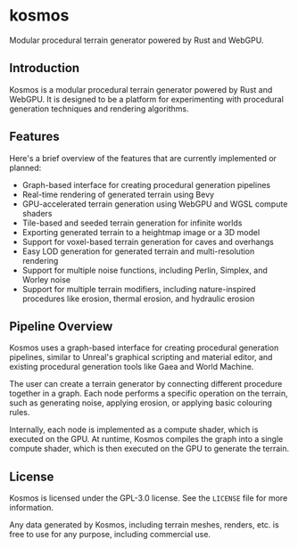 # kosmos

Modular procedural terrain generator powered by Rust and WebGPU.

## Introduction

Kosmos is a modular procedural terrain generator powered by Rust and WebGPU. It is designed to be a
platform for experimenting with procedural generation techniques and rendering algorithms.

## Features

Here's a brief overview of the features that are currently implemented or planned:

- Graph-based interface for creating procedural generation pipelines
- Real-time rendering of generated terrain using Bevy
- GPU-accelerated terrain generation using WebGPU and WGSL compute shaders
- Tile-based and seeded terrain generation for infinite worlds
- Exporting generated terrain to a heightmap image or a 3D model
- Support for voxel-based terrain generation for caves and overhangs
- Easy LOD generation for generated terrain and multi-resolution rendering
- Support for multiple noise functions, including Perlin, Simplex, and Worley noise
- Support for multiple terrain modifiers, including nature-inspired procedures like erosion, thermal
  erosion, and hydraulic erosion

## Pipeline Overview

Kosmos uses a graph-based interface for creating procedural generation pipelines, similar to
Unreal's graphical scripting and material editor, and existing procedural generation tools like Gaea
and World Machine.

The user can create a terrain generator by connecting different procedure together in a graph. Each
node performs a specific operation on the terrain, such as generating noise, applying erosion, or
applying basic colouring rules.

Internally, each node is implemented as a compute shader, which is executed on the GPU. At runtime,
Kosmos compiles the graph into a single compute shader, which is then executed on the GPU to
generate the terrain.

## License

Kosmos is licensed under the GPL-3.0 license. See the `LICENSE` file for more information.

Any data generated by Kosmos, including terrain meshes, renders, etc. is free to use for any
purpose, including commercial use.
